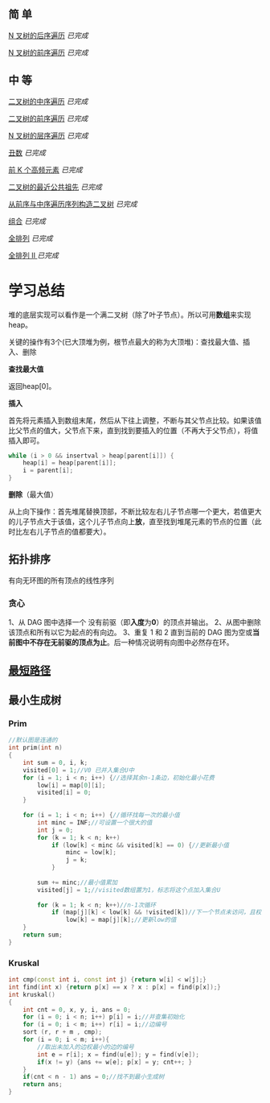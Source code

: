 ## 简 单

[N 叉树的后序遍历](https://github.com/libracjj/AlgorithmQIUZHAO/blob/master/Week_02/Leetcode_590.cpp)          *已完成*

[N 叉树的前序遍历](https://github.com/libracjj/AlgorithmQIUZHAO/blob/master/Week_02/Leetcode_589.cpp)          *已完成*

## 中 等

[二叉树的中序遍历](https://github.com/libracjj/AlgorithmQIUZHAO/blob/master/Week_02/Leetcode_94.cpp)          *已完成*

[二叉树的前序遍历](https://github.com/libracjj/AlgorithmQIUZHAO/blob/master/Week_02/Leetcode_144.cpp)          *已完成*

[N 叉树的层序遍历](https://github.com/libracjj/AlgorithmQIUZHAO/blob/master/Week_02/Leetcode_429.cpp)          *已完成*		  

[丑数]()          *已完成*		

[前 K 个高频元素](https://github.com/libracjj/AlgorithmQIUZHAO/blob/master/Week_02/Leetcode_347.cpp)          *已完成*		

[二叉树的最近公共祖先](https://github.com/libracjj/AlgorithmQIUZHAO/blob/master/Week_02/Leetcode_236.cpp)          *已完成*          			

[从前序与中序遍历序列构造二叉树]()          *已完成*  

[组合](https://github.com/libracjj/AlgorithmQIUZHAO/blob/master/Week_02/Leetcode_77.cpp)          *已完成*			

[全排列](https://github.com/libracjj/AlgorithmQIUZHAO/blob/master/Week_02/Leetcode_46.cpp)          *已完成*		

[全排列 II ](https://github.com/libracjj/AlgorithmQIUZHAO/blob/master/Week_02/Leetcode_47.cpp)          *已完成*		

# 学习总结

堆的底层实现可以看作是一个满二叉树（除了叶子节点）。所以可用**数组**来实现heap。

关键的操作有3个(已大顶堆为例，根节点最大的称为大顶堆)：查找最大值、插入、删除

**查找最大值**

返回heap[0]。

**插入**

首先将元素插入到数组末尾，然后从下往上调整，不断与其父节点比较。如果该值比父节点的值大，父节点下来，直到找到要插入的位置（不再大于父节点），将值插入即可。

```c++
while (i > 0 && insertval > heap[parent[i]]) {
	heap[i] = heap[parent[i]];
	i = parent[i];
}
```

**删除**（最大值）

从上向下操作：首先堆尾替换顶部，不断比较左右儿子节点哪一个更大，若值更大的儿子节点大于该值，这个儿子节点向上**放**，直至找到堆尾元素的节点的位置（此时比左右儿子节点的值都要大）。

## 拓扑排序

有向无环图的所有顶点的线性序列

### 贪心

1、从 DAG 图中选择一个 没有前驱（即**入度**为**0**）的顶点并输出。
2、从图中删除该顶点和所有以它为起点的有向边。
3、重复 1 和 2 直到当前的 DAG 图为空或**当前图中不存在无前驱的顶点为止**。后一种情况说明有向图中必然存在环。

## [最短路径](http://www.bilibili.com/video/av25829980)



## 最小生成树

### Prim  

```c++
//默认图是连通的
int prim(int n)
{
    int sum = 0, i, k;
    visited[0] = 1;//V0 已并入集合U中
    for (i = 1; i < n; i++) {//选择其余n-1条边，初始化最小花费
        low[i] = map[0][i];
        visited[i] = 0;
    }
    
    for (i = 1; i < n; i++) {//循环找每一次的最小值
        int minc = INF;//可设置一个很大的值
        int j = 0;
        for (k = 1; k < n; k++)
            if (low[k] < minc && visited[k] == 0) {//更新最小值
                minc = low[k];
                j = k;
            }
        
        sum += minc;//最小值累加
        visited[j] = 1;//visited数组置为1，标志将这个点加入集合U
        
        for (k = 1; k < n; k++)//n-1次循环
            if (map[j][k] < low[k] && !visited[k])//下一个节点未访问，且权值小于当前值
                low[k] = map[j][k];//更新low的值
    }
    return sum;
}
```

### Kruskal

```c++
int cmp(const int i, const int j) {return w[i] < w[j];}
int find(int x) {return p[x] == x ? x : p[x] = find(p[x]);}
int kruskal()
{
    int cnt = 0, x, y, i, ans = 0;
    for (i = 0; i < n; i++) p[i] = i;//并查集初始化
    for (i = 0; i < m; i++) r[i] = i;//边编号
    sort (r, r + m , cmp);
    for (i = 0; i < m; i++){
        //取出未加入的边权最小的边的编号 
        int e = r[i]; x = find(u[e]); y = find(v[e]);
        if(x != y) {ans += w[e]; p[x] = y; cnt++; }
    }
    if(cnt < n - 1) ans = 0;//找不到最小生成树 
    return ans;
}
```

